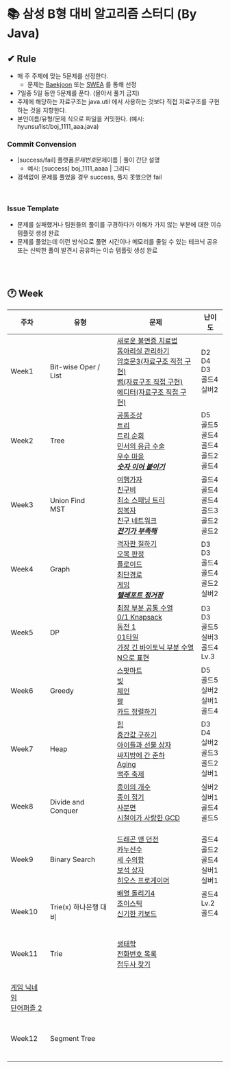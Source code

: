 # 📚 삼성 B형 대비 알고리즘 스터디 (By Java)

## ✔ Rule

- 매 주 주제에 맞는 5문제를 선정한다.
  - 문제는 [Baekjoon](https://www.acmicpc.net/) 또는 [SWEA](https://swexpertacademy.com/main/main.do) 를 통해 선정
- 7일중 5일 동안 5문제를 푼다. (몰아서 풀기 금지)
- 주제에 해당하는 자료구조는 java.util 에서 사용하는 것보다 직접 자료구조를 구현하는 것을 지향한다.
- 본인이름/유형/문제 식으로 파일을 커밋한다. (예시: hyunsu/list/boj_1111_aaa.java)

### Commit Convension

- [success/fail] 플랫폼*문제번호*문제이름 | 풀이 간단 설명
  - 예시: [success] boj_1111_aaaa | 그리디
- 검색없이 문제를 풀었을 경우 success, 풀지 못했으면 fail

<br/>

### Issue Template

- 문제를 실패했거나 팀원들의 풀이를 구경하다가 이해가 가지 않는 부분에 대한 이슈 템플릿 생성 완료
- 문제를 풀었는데 이런 방식으로 풀면 시간이나 메모리를 줄일 수 있는 테크닉 공유 또는 신박한 풀이 발견시 공유하는 이슈 템플릿 생성 완료

<br/> <br/>

## 🕐 Week

| 주차                                                                                                                                                                | 유형                          | 문제                                                                                                                                                                                                                                                                                                                                                                                                                                                                                                                                                                                                                                                                                                                                                                                                                                                                                                                                                                                                                                                                                                                                                             | 난이도                                                            |
| ------------------------------------------------------------------------------------------------------------------------------------------------------------------- | ----------------------------- | ---------------------------------------------------------------------------------------------------------------------------------------------------------------------------------------------------------------------------------------------------------------------------------------------------------------------------------------------------------------------------------------------------------------------------------------------------------------------------------------------------------------------------------------------------------------------------------------------------------------------------------------------------------------------------------------------------------------------------------------------------------------------------------------------------------------------------------------------------------------------------------------------------------------------------------------------------------------------------------------------------------------------------------------------------------------------------------------------------------------------------------------------------------------- | ----------------------------------------------------------------- |
| Week1                                                                                                                                                               | Bit-wise Oper / List          | [새로운 불면증 치료법](https://swexpertacademy.com/main/code/problem/problemDetail.do?contestProbId=AV18_yw6I9MCFAZN&categoryId=AV18_yw6I9MCFAZN&categoryType=CODE&problemTitle=%EC%83%88%EB%A1%9C%EC%9A%B4+%EB%B6%88%EB%A9%B4%EC%A6%9D+%EC%B9%98%EB%A3%8C%EB%B2%95&orderBy=FIRST_REG_DATETIME&selectCodeLang=ALL&select-1=&pageSize=10&pageIndex=1) <br/> [동아리실 관리하기](https://swexpertacademy.com/main/code/problem/problemDetail.do?contestProbId=AWBnFuhqxE8DFAWr&categoryId=AWBnFuhqxE8DFAWr&categoryType=CODE&problemTitle=%EB%8F%99%EC%95%84%EB%A6%AC%EC%8B%A4+%EA%B4%80%EB%A6%AC%ED%95%98%EA%B8%B0&orderBy=FIRST_REG_DATETIME&selectCodeLang=ALL&select-1=&pageSize=10&pageIndex=1) <br/> [암호문3(자료구조 직접 구현)](https://swexpertacademy.com/main/code/problem/problemDetail.do?contestProbId=AV14zIwqAHwCFAYD&categoryId=AV14zIwqAHwCFAYD&categoryType=CODE&problemTitle=%EC%95%94%ED%98%B8%EB%AC%B8&orderBy=FIRST_REG_DATETIME&selectCodeLang=ALL&select-1=&pageSize=10&pageIndex=1) <br/> [뱀(자료구조 직접 구현)](https://www.acmicpc.net/problem/3190) <br/> [에디터(자료구조 직접 구현)](https://www.acmicpc.net/problem/1406) <br/> | D2 <br/> D4 <br/> D3 <br/> 골드4 <br/> 실버2 <br/>                |
| Week2                                                                                                                                                               | Tree                          | [공통조상](https://swexpertacademy.com/main/code/problem/problemDetail.do?contestProbId=AV15PTkqAPYCFAYD&categoryId=AV15PTkqAPYCFAYD&categoryType=CODE&problemTitle=%EA%B3%B5%ED%86%B5%EC%A1%B0%EC%83%81&orderBy=FIRST_REG_DATETIME&selectCodeLang=ALL&select-1=&pageSize=10&pageIndex=1) <br/> [트리](https://www.acmicpc.net/problem/1068) <br/> [트리 순회](https://www.acmicpc.net/problem/22856) <br/> [민서의 응급 수술](https://www.acmicpc.net/problem/20955) <br/> [우수 마을](https://www.acmicpc.net/problem/1949) <br/> [<b>_숫자 이어 붙이기_</b>](https://www.acmicpc.net/problem/24955)                                                                                                                                                                                                                                                                                                                                                                                                                                                                                                                                                           | D5 <br/> 골드5 <br/> 골드4 <br/> 골드4 <br/> 골드2 <br/> 골드4    |
| Week3                                                                                                                                                               | Union Find <br/> MST          | [여행가자](https://www.acmicpc.net/problem/1976) <br/> [친구비](https://www.acmicpc.net/problem/16562) <br/> [최소 스패닝 트리](https://www.acmicpc.net/problem/1197) <br/> [정복자](https://www.acmicpc.net/problem/14950) <br/> [친구 네트워크](https://www.acmicpc.net/problem/4195) <br/> [<b>_전기가 부족해_</b>](https://www.acmicpc.net/problem/10423)                                                                                                                                                                                                                                                                                                                                                                                                                                                                                                                                                                                                                                                                                                                                                                                                    | 골드4 <br/> 골드4 <br/> 골드4 <br/> 골드3 <br/> 골드2 <br/> 골드2 |
| Week4                                                                                                                                                               | Graph                         | [격자판 칠하기](https://swexpertacademy.com/main/code/problem/problemDetail.do?problemLevel=2&problemLevel=3&contestProbId=AYEXgKnKKg0DFARx&categoryId=AYEXgKnKKg0DFARx&categoryType=CODE&problemTitle=&orderBy=FIRST_REG_DATETIME&selectCodeLang=JAVA&select-1=3&pageSize=10&pageIndex=2) <br/> [오목 판정](https://swexpertacademy.com/main/code/problem/problemDetail.do?problemLevel=2&problemLevel=3&contestProbId=AXaSUPYqPYMDFASQ&categoryId=AXaSUPYqPYMDFASQ&categoryType=CODE&problemTitle=&orderBy=FIRST_REG_DATETIME&selectCodeLang=ALL&select-1=3&pageSize=10&pageIndex=4) <br/> [플로이드](https://www.acmicpc.net/problem/11404) <br/> [최단경로](https://www.acmicpc.net/problem/1753) <br/> [게임](https://www.acmicpc.net/problem/1103) <br/> [<b>_텔레포트 정거장_</b>](https://www.acmicpc.net/problem/18232)                                                                                                                                                                                                                                                                                                                                 | D3 <br/> D3 <br/> 골드4 <br/> 골드4 <br/> 골드2 <br/> 실버2       |
| Week5                                                                                                                                                               | DP                            | [최장 부분 공통 수열](https://swexpertacademy.com/main/code/problem/problemDetail.do?contestProbId=AWBOHEx66kIDFAWr) <br/> [0/1 Knapsack](https://swexpertacademy.com/main/code/problem/problemDetail.do?contestProbId=AWBJAVpqrzQDFAWr) <br/> [동전 1](https://www.acmicpc.net/problem/2293) <br/> [01타일](https://www.acmicpc.net/problem/1904) <br/> [가장 긴 바이토닉 부분 수열](https://www.acmicpc.net/problem/11054) <br/> [N으로 표현](https://school.programmers.co.kr/learn/courses/30/lessons/42895)                                                                                                                                                                                                                                                                                                                                                                                                                                                                                                                                                                                                                                                 | D3 <br/> D3 <br/> 골드5 <br/> 실버3 <br/> 골드4 <br/> Lv.3        |
| Week6                                                                                                                                                               | Greedy                        | [스팟마트](https://swexpertacademy.com/main/code/problem/problemDetail.do?contestProbId=AW5jNL968dwDFATQ) <br/> [빚](https://www.acmicpc.net/problem/10427) <br/> [체인](https://www.acmicpc.net/problem/2785) <br/> [팔](https://www.acmicpc.net/problem/1105) <br/> [카드 정렬하기](https://www.acmicpc.net/problem/1715) <br/>                                                                                                                                                                                                                                                                                                                                                                                                                                                                                                                                                                                                                                                                                                                                                                                                                                | D5 <br/> 골드5 <br/> 실버2 <br/> 실버1 <br/> 골드4 <br/>          |
| Week7                                                                                                                                                               | Heap                          | [힙](https://swexpertacademy.com/main/code/problem/problemDetail.do?contestProbId=AV-Tj7ya3jYDFAXr) <br/> [중간값 구하기](https://swexpertacademy.com/main/code/problem/problemDetail.do?contestProbId=AV-fO0s6ARoDFAXT) <br/> [아이들과 선물 상자](https://www.acmicpc.net/problem/23757) <br/> [싸지방에 간 준하](https://www.acmicpc.net/problem/12764) <br/> [Aging](https://www.acmicpc.net/problem/23088) <br/> [맥주 축제](https://www.acmicpc.net/problem/17503) <br/>                                                                                                                                                                                                                                                                                                                                                                                                                                                                                                                                                                                                                                                                                   | D3 <br/> D4 <br/> 실버2 <br/> 골드3 <br/> 골드2 <br/> 실버1 <br/> |
| Week8                                                                                                                                                               | Divide and Conquer            | [종이의 개수](https://www.acmicpc.net/problem/1780) <br/> [종이 접기](https://www.acmicpc.net/problem/1802) <br/> [사분면](https://www.acmicpc.net/problem/1891) <br/> [시철이가 사랑한 GCD](https://www.acmicpc.net/problem/21870) <br/> []() <br/>                                                                                                                                                                                                                                                                                                                                                                                                                                                                                                                                                                                                                                                                                                                                                                                                                                                                                                             | 실버2 <br/> 실버1 <br/> 골드4 <br/> 골드5 <br/> <br/>             |
| Week9                                                                                                                                                               | Binary Search                 | [드래곤 앤 던전](https://www.acmicpc.net/problem/16434) <br/> [카누선수](https://www.acmicpc.net/problem/9007) <br/> [세 수의합](https://www.acmicpc.net/problem/2295) <br/> [보석 상자](https://www.acmicpc.net/problem/2792) <br/> [히오스 프로게이머](https://www.acmicpc.net/problem/16564) <br/>                                                                                                                                                                                                                                                                                                                                                                                                                                                                                                                                                                                                                                                                                                                                                                                                                                                            | 골드4 <br/> 골드2 <br/> 골드4 <br/> 실버1 <br/> 실버1 <br/>       |
| Week10                                                                                                                                                              | Trie(x) 하나은행 대비         | [배열 돌리기4](https://www.acmicpc.net/problem/17406) <br/> [조이스틱](https://school.programmers.co.kr/learn/courses/30/lessons/42860) <br/> [신기한 키보드](https://www.acmicpc.net/problem/1796) <br/> []() <br/> []() <br/>                                                                                                                                                                                                                                                                                                                                                                                                                                                                                                                                                                                                                                                                                                                                                                                                                                                                                                                                  | 골드4 <br/> Lv.2 <br/> 골드4 <br/> <br/> <br/>                    |
| Week11                                                                                                                                                              | Trie                          | [생태학](https://www.acmicpc.net/problem/4358) <br/> [전화번호 목록](https://www.acmicpc.net/problem/5052) <br/> [접두사 찾기](https://www.acmicpc.net/problem/14426)                                                                                                                                                                                                                                                                                                                                                                                                                                                                                                                                                                                                                                                                                                                                                                                                                                                                                                                                                                                                                                    |
|  <br/> [게임 닉네임](https://www.acmicpc.net/problem/16934) <br/> [단어퍼즐 2](https://www.acmicpc.net/problem/13502) <br/> | <br/> <br/> <br/> <br/> <br/> |
| Week12                                                                                                                                                              | Segment Tree                  | []() <br/> []() <br/> []() <br/> []() <br/> []() <br/>                                                                                                                                                                                                                                                                                                                                                                                                                                                                                                                                                                                                                                                                                                                                                                                                                                                                                                                                                                                                                                                                                                           | <br/> <br/> <br/> <br/> <br/>                                     |
